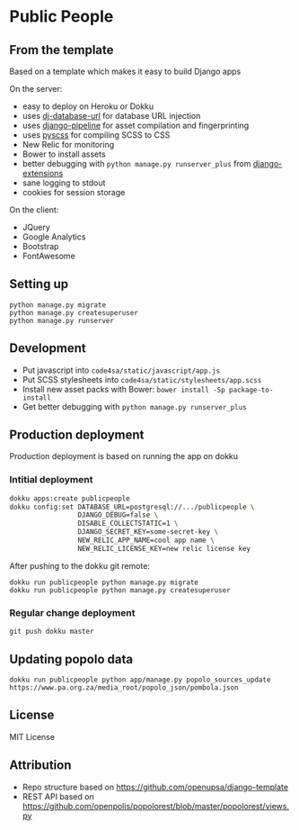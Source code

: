 Public People
=============

From the template
-------------------

Based on a template which makes it easy to build Django apps

On the server:

* easy to deploy on Heroku or Dokku
* uses [dj-database-url](https://crate.io/packages/dj-database-url/) for database URL injection
* uses [django-pipeline](https://django-pipeline.readthedocs.org/en/latest/) for asset compilation and fingerprinting
* uses [pyscss](http://pyscss.readthedocs.org/en/latest/) for compiling SCSS to CSS
* New Relic for monitoring
* Bower to install assets
* better debugging with ``python manage.py runserver_plus`` from [django-extensions](http://django-extensions.readthedocs.org/en/latest/)
* sane logging to stdout
* cookies for session storage

On the client:

* JQuery
* Google Analytics
* Bootstrap
* FontAwesome

Setting up
----------

```
python manage.py migrate
python manage.py createsuperuser
python manage.py runserver
```

Development
-----------

* Put javascript into ``code4sa/static/javascript/app.js``
* Put SCSS stylesheets into ``code4sa/static/stylesheets/app.scss``
* Install new asset packs with Bower: ``bower install -Sp package-to-install``
* Get better debugging with ``python manage.py runserver_plus``

Production deployment
---------------------

Production deployment is based on running the app on dokku

### Intitial deployment

```bash
dokku apps:create publicpeople
dokku config:set DATABASE_URL=postgresql://.../publicpeople \
                 DJANGO_DEBUG=false \
                 DISABLE_COLLECTSTATIC=1 \
                 DJANGO_SECRET_KEY=some-secret-key \
                 NEW_RELIC_APP_NAME=cool app name \
                 NEW_RELIC_LICENSE_KEY=new relic license key
```

After pushing to the dokku git remote:

```
dokku run publicpeople python manage.py migrate
dokku run publicpeople python manage.py createsuperuser
```

### Regular change deployment

```
git push dokku master
```

Updating popolo data
--------------------

```
dokku run publicpeople python app/manage.py popolo_sources_update https://www.pa.org.za/media_root/popolo_json/pombola.json
```

License
-------

MIT License

Attribution
-----------

- Repo structure based on https://github.com/openupsa/django-template
- REST API based on https://github.com/openpolis/popolorest/blob/master/popolorest/views.py